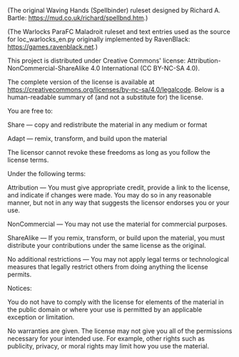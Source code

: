 (The original Waving Hands (Spellbinder) ruleset designed by Richard A. Bartle: https://mud.co.uk/richard/spellbnd.htm.)

(The Warlocks ParaFC Maladroit ruleset and text entries used as the source for loc_warlocks_en.py originally implemented by RavenBlack: https://games.ravenblack.net.)

This project is distributed under Creative Commons' license: Attribution-NonCommercial-ShareAlike 4.0 International (CC BY-NC-SA 4.0).

The complete version of the license is available at https://creativecommons.org/licenses/by-nc-sa/4.0/legalcode. Below is a human-readable summary of (and not a substitute for) the license.

You are free to:

Share — copy and redistribute the material in any medium or format

Adapt — remix, transform, and build upon the material

The licensor cannot revoke these freedoms as long as you follow the license terms.

Under the following terms:

Attribution — You must give appropriate credit, provide a link to the license, and indicate if changes were made. You may do so in any reasonable manner, but not in any way that suggests the licensor endorses you or your use.

NonCommercial — You may not use the material for commercial purposes.

ShareAlike — If you remix, transform, or build upon the material, you must distribute your contributions under the same license as the original.

No additional restrictions — You may not apply legal terms or technological measures that legally restrict others from doing anything the license permits.

Notices:

You do not have to comply with the license for elements of the material in the public domain or where your use is permitted by an applicable exception or limitation.

No warranties are given. The license may not give you all of the permissions necessary for your intended use. For example, other rights such as publicity, privacy, or moral rights may limit how you use the material.  
